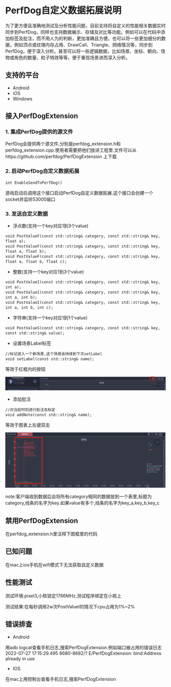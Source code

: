 # PerfDog自定义数据拓展说明

为了更方便且准确地测试及分析性能问题，目前支持将自定义的性能相关数据实时同步到PerfDog，同样也支持数据展示、存储及对比等功能。例如可以在代码中添加标签及批注，而不用人为的判断，更加准确且方便。也可以将一些更加细分的数据，例如顶点或纹理内存占用、DrawCall、Triangle、网络情况等，同步到PerfDog，便于深入分析。甚至可以将一些逻辑数据，比如场景、坐标、朝向、怪物或角色的数量、粒子特效等等，便于重现场景进而深入分析。

## 支持的平台
- Android
- iOS
- Windows

## 接入PerfDogExtension

### 1. 集成PerfDog提供的源文件

PerfDog会提供两个源文件,分别是perfdog_extension.h和perfdog_extension.cpp.使用者需要把他们放进工程里.文件可以从https://github.com/perfdog/PerfDogExtension 上下载

### 2. 启动PerfDog自定义数据拓展

```
int EnableSendToPerfDog()
```

游戏启动后调用这个接口启动PerfDog自定义数据拓展.这个接口会创建一个socket并监听53000端口

### 3. 发送自定义数据

- 浮点数(支持一个key对应1到3个value)
```
void PostValueF(const std::string& category, const std::string& key, float a);
void PostValueF(const std::string& category, const std::string& key, float a, float b);
void PostValueF(const std::string& category, const std::string& key, float a, float b, float c);
```

- 整数(支持一个key对应1到3个value)
```
void PostValueI(const std::string& category, const std::string& key, int a);
void PostValueI(const std::string& category, const std::string& key, int a, int b);
void PostValueI(const std::string& category, const std::string& key, int a, int b, int c);
```

- 字符串(支持一个key对应1到1个value)
```
void PostValueS(const std::string& category, const std::string& key, const std::string& value);
```

- 设置场景Label标签

```
//标记进入一个新场景,这个场景会持续到下次setLabel
void setLabel(const std::string& name);
```

等效于红框内的按钮

![](https://github.com/perfdog/PerfDogExtension/raw/master/img/img1.png)

- 添加批注

```
//对当前时刻进行批注及标定
void addNote(const std::string& name);
```

等效于图表上左键双击

![](https://github.com/perfdog/PerfDogExtension/raw/master/img/img2.png)

note:客户端收到数据后会将所有category相同的数据放到一个表里,标题为category,线条的名字为key.如果value有多个,线条的名字为key_a,key_b,key_c

## 禁用PerfDogExtension

在perfdog_extension.h里注释下图框里的代码

## 已知问题

在mac上ios手机在wifi模式下无法获取自定义数据

## 性能测试

测试环境:pixel3,小核锁定1766MHz,测试程序绑定在小核上

测试结果:在每秒调用2w次PostValueI的情况下cpu占用为1%~2%

## 错误排查

- Android

用adb logcat查看手机日志,搜索PerfDogExtension.例如端口被占用的错误日志
2022-07-27 17:15:29.495 8680-8682/? E/PerfDogExtension: bind:Address already in use

- IOS

在mac上用控制台查看手机日志,搜索PerfDogExtension
